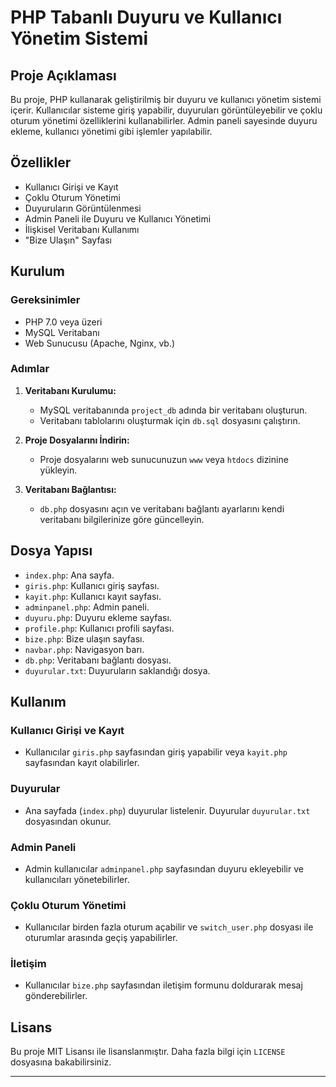 # PHP Tabanlı Duyuru ve Kullanıcı Yönetim Sistemi

## Proje Açıklaması

Bu proje, PHP kullanarak geliştirilmiş bir duyuru ve kullanıcı yönetim sistemi içerir. Kullanıcılar sisteme giriş yapabilir, duyuruları görüntüleyebilir ve çoklu oturum yönetimi özelliklerini kullanabilirler. Admin paneli sayesinde duyuru ekleme, kullanıcı yönetimi gibi işlemler yapılabilir.

## Özellikler

- Kullanıcı Girişi ve Kayıt
- Çoklu Oturum Yönetimi
- Duyuruların Görüntülenmesi
- Admin Paneli ile Duyuru ve Kullanıcı Yönetimi
- İlişkisel Veritabanı Kullanımı
- "Bize Ulaşın" Sayfası

## Kurulum

### Gereksinimler

- PHP 7.0 veya üzeri
- MySQL Veritabanı
- Web Sunucusu (Apache, Nginx, vb.)

### Adımlar

1. **Veritabanı Kurulumu:**
   - MySQL veritabanında `project_db` adında bir veritabanı oluşturun.
   - Veritabanı tablolarını oluşturmak için `db.sql` dosyasını çalıştırın.

2. **Proje Dosyalarını İndirin:**
   - Proje dosyalarını web sunucunuzun `www` veya `htdocs` dizinine yükleyin.

3. **Veritabanı Bağlantısı:**
   - `db.php` dosyasını açın ve veritabanı bağlantı ayarlarını kendi veritabanı bilgilerinize göre güncelleyin.

## Dosya Yapısı

- `index.php`: Ana sayfa.
- `giris.php`: Kullanıcı giriş sayfası.
- `kayit.php`: Kullanıcı kayıt sayfası.
- `adminpanel.php`: Admin paneli.
- `duyuru.php`: Duyuru ekleme sayfası.
- `profile.php`: Kullanıcı profili sayfası.
- `bize.php`: Bize ulaşın sayfası.
- `navbar.php`: Navigasyon barı.
- `db.php`: Veritabanı bağlantı dosyası.
- `duyurular.txt`: Duyuruların saklandığı dosya.

## Kullanım

### Kullanıcı Girişi ve Kayıt
- Kullanıcılar `giris.php` sayfasından giriş yapabilir veya `kayit.php` sayfasından kayıt olabilirler.

### Duyurular
- Ana sayfada (`index.php`) duyurular listelenir. Duyurular `duyurular.txt` dosyasından okunur.

### Admin Paneli
- Admin kullanıcılar `adminpanel.php` sayfasından duyuru ekleyebilir ve kullanıcıları yönetebilirler.

### Çoklu Oturum Yönetimi
- Kullanıcılar birden fazla oturum açabilir ve `switch_user.php` dosyası ile oturumlar arasında geçiş yapabilirler.

### İletişim
- Kullanıcılar `bize.php` sayfasından iletişim formunu doldurarak mesaj gönderebilirler.

## Lisans

Bu proje MIT Lisansı ile lisanslanmıştır. Daha fazla bilgi için `LICENSE` dosyasına bakabilirsiniz.

---

